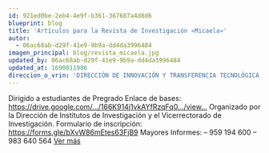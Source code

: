 ```yaml
---
id: 921ed0be-2eb4-4e9f-b361-367687a4d8d6
blueprint: blog
title: 'Artículos para la Revista de Investigación «Micaela»'
autor:
  - 06ac68ab-d29f-41e9-9b9a-dd4da3996484
imagen_principal: blog/revista_micaela.jpg
updated_by: 06ac68ab-d29f-41e9-9b9a-dd4da3996484
updated_at: 1690011986
direccion_o_vrin: 'DIRECCIÓN DE INNOVACIÓN Y TRANSFERENCIA TECNOLÓGICA'
---
```

Dirigido a estudiantes de Pregrado Enlace de bases: https://drive.google.com/…/166K914j1vkAYfRzqFq0…/view… Organizado por la Dirección de Institutos de Investigación y el Vicerrectorado de Investigación. Formulario de inscripción: https://forms.gle/bXvW86mEtes63FjB9 Mayores Informes: – 959 194 600 – 983 640 564 [Ver más](https://vrin.unamba.edu.pe/eventos)